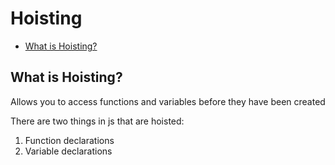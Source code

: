 # Hoisting <!-- omit in toc -->

- [What is Hoisting?](#what-is-hoisting)

## What is Hoisting?

Allows you to access functions and variables before they have been created

There are two things in js that are hoisted:

1. Function declarations
2. Variable declarations
